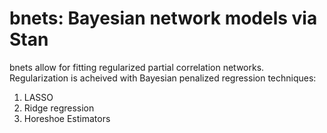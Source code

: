 # bnets: Bayesian network models via Stan

bnets allow for fitting regularized partial correlation networks. Regularization is acheived with Bayesian penalized regression techniques:

1. LASSO
2. Ridge regression
3. Horeshoe Estimators

